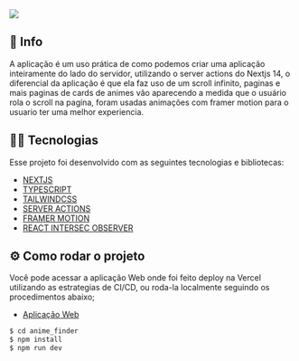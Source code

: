 <img src="https://i.ibb.co/T8w0Z5t/Captura-de-tela-2023-12-29-150339.png" />

## 🚀 Info

A aplicação é um uso prática de como podemos criar uma aplicação inteiramente do lado do servidor, utilizando o server actions do Nextjs 14, o diferencial da aplicação é que ela faz uso de um scroll infinito, paginas e mais paginas de cards de animes vão aparecendo a medida que o usuário rola o scroll na pagina, foram usadas animações com framer motion para o usuario ter uma melhor experiencia.


## 👨‍💻 Tecnologias

Esse projeto foi desenvolvido com as seguintes tecnologias e bibliotecas:

- [NEXTJS](https://nextjs.org/)
- [TYPESCRIPT](https://devdocs.io/typescript/)
- [TAILWINDCSS](https://tailwindcss.com/)
- [SERVER ACTIONS](https://nextjs.org/docs/app/api-reference/next-config-js/serverActions)
- [FRAMER MOTION](https://www.framer.com/motion/)
- [REACT INTERSEC OBSERVER](https://www.npmjs.com/package/react-intersection-observer)



## ⚙️ Como rodar o projeto

Você pode acessar a aplicação Web onde foi feito deploy na Vercel utilizando as estrategias de CI/CD, ou roda-la localmente seguindo os procedimentos abaixo;

- [Aplicação Web](https://anime-finder-project.vercel.app/)


```sh
$ cd anime_finder
$ npm install 
$ npm run dev
```
